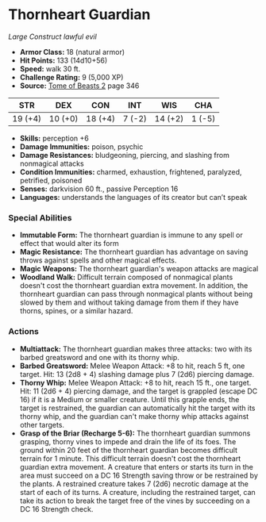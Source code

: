 # Thornheart Guardian

*Large* *Construct* *lawful evil*

- **Armor Class:** 18 (natural armor)
- **Hit Points:** 133 (14d10+56)
- **Speed:** walk 30 ft.
- **Challenge Rating:** 9 (5,000 XP)
- **Source:** [Tome of Beasts 2](https://koboldpress.com/kpstore/product/tome-of-beasts-2-for-5th-edition) page 346

| STR | DEX | CON | INT | WIS | CHA |
| --- | --- | --- | --- | --- | --- |
| 19 (+4) | 10 (+0) | 18 (+4) | 7 (-2) | 14 (+2) | 1 (-5) |

- **Skills:** perception +6
- **Damage Immunities:** poison, psychic
- **Damage Resistances:** bludgeoning, piercing, and slashing from nonmagical attacks
- **Condition Immunities:** charmed, exhaustion, frightened, paralyzed, petrified, poisoned
- **Senses:** darkvision 60 ft., passive Perception 16
- **Languages:** understands the languages of its creator but can’t speak

### Special Abilities

- **Immutable Form:** The thornheart guardian is immune to any spell or effect that would alter its form
- **Magic Resistance:** The thornheart guardian has advantage on saving throws against spells and other magical effects.
- **Magic Weapons:** The thornheart guardian's weapon attacks are magical
- **Woodland Walk:** Difficult terrain composed of nonmagical plants doesn't cost the thornheart guardian extra movement. In addition, the thornheart guardian can pass through nonmagical plants without being slowed by them and without taking damage from them if they have thorns, spines, or a similar hazard.

### Actions

- **Multiattack:** The thornheart guardian makes three attacks: two with its barbed greatsword and one with its thorny whip.
- **Barbed Greatsword:** Melee Weapon Attack: +8 to hit, reach 5 ft, one target. Hit: 13 (2d8 + 4) slashing damage plus 7 (2d6) piercing damage.
- **Thorny Whip:** Melee Weapon Attack: +8 to hit, reach 15 ft., one target. Hit: 11 (2d6 + 4) piercing damage, and the target is grappled (escape DC 16) if it is a Medium or smaller creature. Until this grapple ends, the target is restrained, the guardian can automatically hit the target with its thorny whip, and the guardian can't make thorny whip attacks against other targets.
- **Grasp of the Briar (Recharge 5-6):** The thornheart guardian summons grasping, thorny vines to impede and drain the life of its foes. The ground within 20 feet of the thornheart guardian becomes difficult terrain for 1 minute. This difficult terrain doesn't cost the thornheart guardian extra movement. A creature that enters or starts its turn in the area must succeed on a DC 16 Strength saving throw or be restrained by the plants. A restrained creature takes 7 (2d6) necrotic damage at the start of each of its turns. A creature, including the restrained target, can take its action to break the target free of the vines by succeeding on a DC 16 Strength check.


